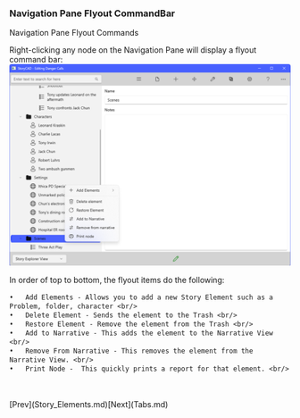 ### Navigation Pane Flyout CommandBar ###
Navigation Pane Flyout Commands <br/>

Right-clicking any node on the Navigation Pane will display a  flyout command bar: <br/>
![](Navigation-Pane-Flyout-CommandBar.png)

In order of top to bottom, the flyout items do the following: <br/>

	•	Add Elements - Allows you to add a new Story Element such as a Problem, folder, character <br/>
	•	Delete Element - Sends the element to the Trash <br/>
	•	Restore Element - Remove the element from the Trash <br/>
	•	Add to Narrative - This adds the element to the Narrative View <br/>
	•	Remove From Narrative - This removes the element from the Narrative View. <br/>
	•	Print Node -  This quickly prints a report for that element. <br/>

 <br/>
 <br/>
[Prev](Story_Elements.md)[Next](Tabs.md) <br/>
